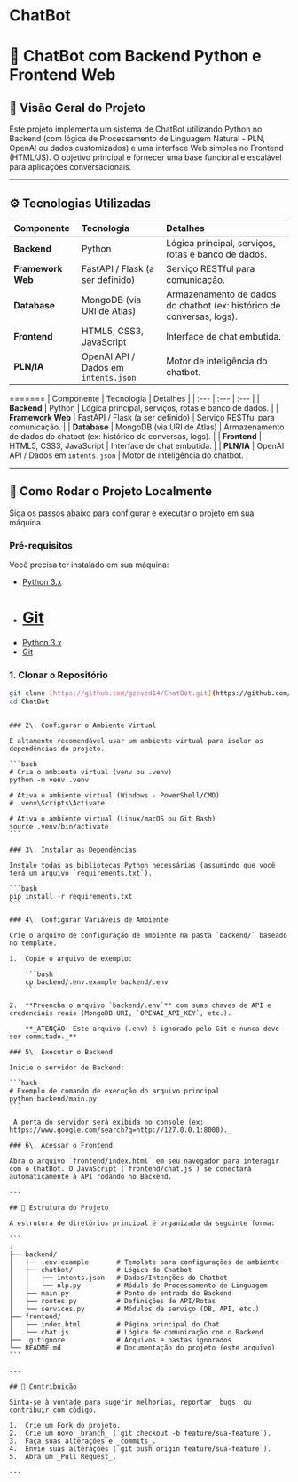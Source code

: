 # ChatBot


# 🤖 ChatBot com Backend Python e Frontend Web

## 🌟 Visão Geral do Projeto

Este projeto implementa um sistema de ChatBot utilizando Python no Backend (com lógica de Processamento de Linguagem Natural - PLN, OpenAI ou dados customizados) e uma interface Web simples no Frontend (HTML/JS). O objetivo principal é fornecer uma base funcional e escalável para aplicações conversacionais.

---

## ⚙️ Tecnologias Utilizadas


| Componente | Tecnologia | Detalhes |
| :---------------- | :----------------------------------- | :-------------------------------------------------------------------- |
| **Backend** | Python | Lógica principal, serviços, rotas e banco de dados. |
| **Framework Web** | FastAPI / Flask (a ser definido) | Serviço RESTful para comunicação. |
| **Database** | MongoDB (via URI de Atlas) | Armazenamento de dados do chatbot (ex: histórico de conversas, logs). |
| **Frontend** | HTML5, CSS3, JavaScript | Interface de chat embutida. |
| **PLN/IA** | OpenAI API / Dados em `intents.json` | Motor de inteligência do chatbot. |
=======
| Componente | Tecnologia | Detalhes |
| :--- | :--- | :--- |
| **Backend** | Python | Lógica principal, serviços, rotas e banco de dados. |
| **Framework Web** | FastAPI / Flask (a ser definido) | Serviço RESTful para comunicação. |
| **Database** | MongoDB (via URI de Atlas) | Armazenamento de dados do chatbot (ex: histórico de conversas, logs). |
| **Frontend** | HTML5, CSS3, JavaScript | Interface de chat embutida. |
| **PLN/IA** | OpenAI API / Dados em `intents.json` | Motor de inteligência do chatbot. |


---

## 🚀 Como Rodar o Projeto Localmente

Siga os passos abaixo para configurar e executar o projeto em sua máquina.

### Pré-requisitos

Você precisa ter instalado em sua máquina:


- [Python 3.x](https://www.python.org/downloads/)
- # [Git](https://git-scm.com/downloads)

* [Python 3.x](https://www.python.org/downloads/)
* [Git](https://git-scm.com/downloads)


### 1. Clonar o Repositório

```bash
git clone [https://github.com/gzeved14/ChatBot.git](https://github.com/gzeved14/ChatBot.git)
cd ChatBot

```
````

### 2\. Configurar o Ambiente Virtual

É altamente recomendável usar um ambiente virtual para isolar as dependências do projeto.

```bash
# Cria o ambiente virtual (venv ou .venv)
python -m venv .venv

# Ativa o ambiente virtual (Windows - PowerShell/CMD)
# .venv\Scripts\Activate

# Ativa o ambiente virtual (Linux/macOS ou Git Bash)
source .venv/bin/activate
```

### 3\. Instalar as Dependências

Instale todas as bibliotecas Python necessárias (assumindo que você terá um arquivo `requirements.txt`).

```bash
pip install -r requirements.txt
```

### 4\. Configurar Variáveis de Ambiente

Crie o arquivo de configuração de ambiente na pasta `backend/` baseado no template.

1.  Copie o arquivo de exemplo:

    ```bash
    cp backend/.env.example backend/.env
    ```

2.  **Preencha o arquivo `backend/.env`** com suas chaves de API e credenciais reais (MongoDB URI, `OPENAI_API_KEY`, etc.).

    **_ATENÇÃO: Este arquivo (.env) é ignorado pelo Git e nunca deve ser commitado._**

### 5\. Executar o Backend

Inicie o servidor de Backend:

```bash
# Exemplo de comando de execução do arquivo principal
python backend/main.py
```

_A porta do servidor será exibida no console (ex: https://www.google.com/search?q=http://127.0.0.1:8000)._

### 6\. Acessar o Frontend

Abra o arquivo `frontend/index.html` em seu navegador para interagir com o ChatBot. O JavaScript (`frontend/chat.js`) se conectará automaticamente à API rodando no Backend.

---

## 📂 Estrutura do Projeto

A estrutura de diretórios principal é organizada da seguinte forma:

```
.
├── backend/
│   ├── .env.example       # Template para configurações de ambiente
│   ├── chatbot/           # Lógica do Chatbot
│   │   ├── intents.json   # Dados/Intenções do Chatbot
│   │   └── nlp.py         # Módulo de Processamento de Linguagem
│   ├── main.py            # Ponto de entrada do Backend
│   ├── routes.py          # Definições de API/Rotas
│   └── services.py        # Módulos de serviço (DB, API, etc.)
├── frontend/
│   ├── index.html         # Página principal do Chat
│   └── chat.js            # Lógica de comunicação com o Backend
├── .gitignore             # Arquivos e pastas ignorados
└── README.md              # Documentação do projeto (este arquivo)
```

---

## 🤝 Contribuição

Sinta-se à vontade para sugerir melhorias, reportar _bugs_ ou contribuir com código.

1.  Crie um Fork do projeto.
2.  Crie um novo _branch_ (`git checkout -b feature/sua-feature`).
3.  Faça suas alterações e _commits_.
4.  Envie suas alterações (`git push origin feature/sua-feature`).
5.  Abra um _Pull Request_.

---
